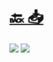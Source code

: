 #
# [🔙 ](../../)    <a href="../pdfs/222_🏦 Ayuntamiento_⬜ Certificado técnico de colegiación y habilitación.pdf">📥</a>
 <img src="page0.jpg">   <img src="page1.jpg"> 

            
                